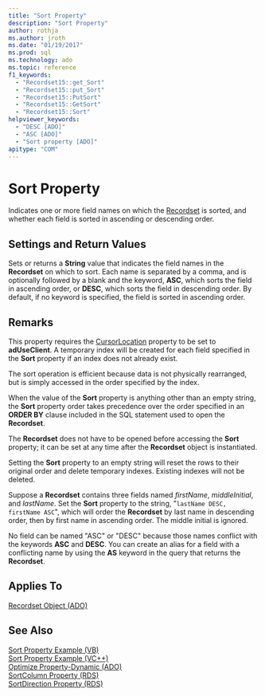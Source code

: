 ```yaml
---
title: "Sort Property"
description: "Sort Property"
author: rothja
ms.author: jroth
ms.date: "01/19/2017"
ms.prod: sql
ms.technology: ado
ms.topic: reference
f1_keywords:
  - "Recordset15::get_Sort"
  - "Recordset15::put_Sort"
  - "Recordset15::PutSort"
  - "Recordset15::GetSort"
  - "Recordset15::Sort"
helpviewer_keywords:
  - "DESC [ADO]"
  - "ASC [ADO]"
  - "Sort property [ADO]"
apitype: "COM"
---
```

# Sort Property
Indicates one or more field names on which the [Recordset](./recordset-object-ado.md) is sorted, and whether each field is sorted in ascending or descending order.  
  
## Settings and Return Values  
 Sets or returns a **String** value that indicates the field names in the **Recordset** on which to sort. Each name is separated by a comma, and is optionally followed by a blank and the keyword, **ASC**, which sorts the field in ascending order, or **DESC**, which sorts the field in descending order. By default, if no keyword is specified, the field is sorted in ascending order.  
  
## Remarks  
 This property requires the [CursorLocation](./cursorlocation-property-ado.md) property to be set to **adUseClient**. A temporary index will be created for each field specified in the **Sort** property if an index does not already exist.  
  
 The sort operation is efficient because data is not physically rearranged, but is simply accessed in the order specified by the index.  
  
 When the value of the **Sort** property is anything other than an empty string, the **Sort** property order takes precedence over the order specified in an **ORDER BY** clause included in the SQL statement used to open the **Recordset**.  
  
 The **Recordset** does not have to be opened before accessing the **Sort** property; it can be set at any time after the **Recordset** object is instantiated.  
  
 Setting the **Sort** property to an empty string will reset the rows to their original order and delete temporary indexes. Existing indexes will not be deleted.  
  
 Suppose a **Recordset** contains three fields named *firstName*, *middleInitial*, and *lastName*. Set the **Sort** property to the string, "`lastName DESC, firstName ASC`", which will order the **Recordset** by last name in descending order, then by first name in ascending order. The middle initial is ignored.  
  
 No field can be named "ASC" or "DESC" because those names conflict with the keywords **ASC** and **DESC**. You can create an alias for a field with a conflicting name by using the **AS** keyword in the query that returns the **Recordset**.  
  
## Applies To  
 [Recordset Object (ADO)](./recordset-object-ado.md)  
  
## See Also  
 [Sort Property Example (VB)](./sort-property-example-vb.md)   
 [Sort Property Example (VC++)](./sort-property-example-vc.md)   
 [Optimize Property-Dynamic (ADO)](./optimize-property-dynamic-ado.md)   
 [SortColumn Property (RDS)](../rds-api/sortcolumn-property-rds.md)   
 [SortDirection Property (RDS)](../rds-api/sortdirection-property-rds.md)